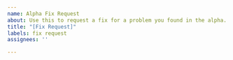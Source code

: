 ```yaml
---
name: Alpha Fix Request
about: Use this to request a fix for a problem you found in the alpha.
title: "[Fix Request]"
labels: fix request
assignees: ''

---
```



